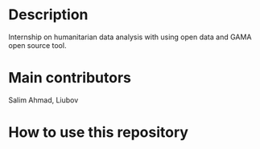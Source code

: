 # Description 
Internship on humanitarian data analysis with using open data and GAMA open source tool.

# Main contributors 
Salim Ahmad, Liubov 

# How to use this repository 
